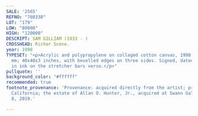 ```yaml
---
SALE: '2565'
REFNO: "780338"
LOT: "179"
LOW: "80000"
HIGH: "120000"
DESCRIPT: SAM GILLIAM (1933 - )
CROSSHEAD: Richer Scene.
year: 1998
TYPESET: "<p>Acrylic and polypropylene on collaged cotton canvas, 1998. 1016x1016x75
  mm; 40x40x3 inches, with bevelled edges on three sides. Signed, dated and titled
  in ink on the stretcher bars verso.</p>"
pullquote: ''
background_color: "#ffffff"
recommended: true
footnote_provenance: 'Provenance: acquired directly from the artist; private collection,
  California; the estate of Allan O. Hunter, Jr., acquired at Swann Galleries, October
  8, 2019.'

---
```

